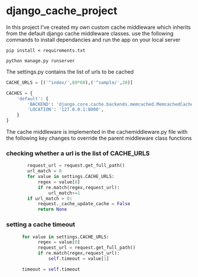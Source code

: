 # django_cache_project
In this project I've created my own custom cache middleware which inherits from the default django cache middleware classes.
use the following commands to install dependancies and run the app on your local server

```
pip install < requirements.txt

python manage.py runserver 
```
The settings.py contains the list of urls to be cached

```python
CACHE_URLS = [('^index/',60*60),('^sample/',20)]

CACHES = {
    'default': {
        'BACKEND': 'django.core.cache.backends.memcached.MemcachedCache',
        'LOCATION': '127.0.0.1:8000',
    }
}
```

The cache middleware is implemented in the cachemiddleware.py file with the following key changes to override the parent middleware 
class functions

### checking whether a url is the list of CACHE_URLS

```python
        request_url = request.get_full_path()
        url_match = 0
        for value in settings.CACHE_URLS:
            regex = value[0]
            if re.match(regex,request_url):
                url_match+=1
        if url_match > 0:
            request._cache_update_cache = False
            return None
```

### setting a cache timeout

```python
      for value in settings.CACHE_URLS:
            regex = value[0]
            request_url = request.get_full_path()
            if re.match(regex,request_url):
                self.timeout = value[1]

      timeout = self.timeout
```
